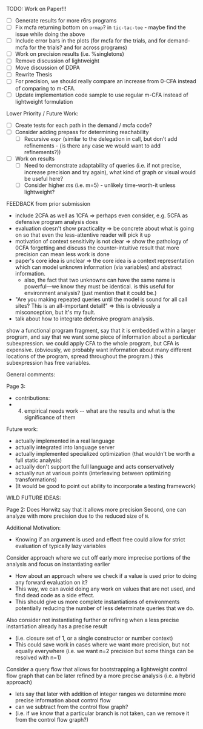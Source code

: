 TODO: 
Work on Paper!!!
- [ ] Generate results for more r6rs programs
- [ ] Fix mcfa returning bottom on `ormap`? in `tic-tac-toe` - maybe find the issue while doing the above
- [ ] Include error bars in the plots (for mcfa for the trials, and for demand-mcfa for the trials? and for across programs)
- [ ] Work on precision results (i.e. %singletons)
- [ ] Remove discussion of lightweight
- [ ] Move discussion of DDPA
- [ ] Rewrite Thesis
- [ ] For precision, we should really compare an increase from 0-CFA instead of comparing to m-CFA.
- [ ] Update implementation code sample to use regular m-CFA instead of lightweight formulation

Lower Priority / Future Work:
- [ ] Create tests for each path in the demand / mcfa code?
- [ ] Consider adding prepass for determining reachability
  - [ ] Recursive `expr` (similar to the delegation in call, but don't add refinements - (is there any case we would want to add refinements?))
- [ ] Work on results 
  - [ ] Need to demonstrate adaptability of queries (i.e. if not precise, increase precision and try again), what kind of graph or visual would be useful here?
  - [ ] Consider higher $m$s (i.e. m=5) - unlikely time-worth-it unless lightweight?

FEEDBACK from prior submission
- include 2CFA as well as 1CFA => perhaps even consider, e.g. 5CFA as defensive program analysis does
- evaluation doesn't show practicality => be concrete about what is going on so that even the less-attentive reader will pick it up
- motivation of context sensitivity is not clear => show the pathology of 0CFA forgetting and discuss the counter-intuitive result that more precision can mean less work is done
- paper's core idea is unclear => the core idea is a context representation which can model unknown information (via variables) and abstract information.
  - also, the fact that two unknowns can have the same name is powerful—we know they must be identical.
    is this useful for environment analysis? (just mention that it could be.)
- "Are you making repeated queries until the model is sound for all call sites? This is an all-important detail!"
  => this is obviously a misconception, but it's my fault.
- talk about how to integrate defensive program analysis.

show a functional program fragment, say that it is embedded within a larger program, and say that we want some piece of information about a particular subexpression.
we could apply CFA to the whole program, but CFA is expensive.
(obviously, we probably want information about many different locations of the program, spread throughout the program.)
this subexpression has free variables.


General comments:

Page 3:
- contributions:
- 4) empirical needs work -- what are the results and what is the significance of them

Future work:
  - actually implemented in a real language
  - actually integrated into language server
  - actually implemented specialized optimization (that wouldn't be worth a full static analysis)
  - actually don't support the full language and acts conservatively
  - actually run at various points (interleaving between optimizing transformations)
  - (It would be good to point out ability to incorporate a testing framework)

WILD FUTURE IDEAS:


Page 2:
Does Horwitz say that it allows more precision
Second, one can analyze with more precision due to the reduced size of `N`.

Additional Motivation:
- Knowing if an argument is used and effect free could allow for strict evaluation of typically lazy variables

Consider approach where we cut off early more imprecise portions of the analysis and focus on instantiating earlier
- How about an approach where we check if a value is used prior to doing any forward evaluation on it? 
- This way, we can avoid doing any work on values that are not used, and find dead code as a side effect.
- This should give us more complete instantiations of environments potentially reducing the number of less determinate queries that we do.

Also consider not instantiating further or refining when a less precise instantiation already has a precise result 
- (i.e. closure set of 1, or a single constructor or number context) 
- This could save work in cases where we want more precision, but not equally everywhere (i.e. we want n=2 precision but some things can be resolved with n=1)

Consider a query flow that allows for bootstrapping a lightweight control flow graph that can be later refined by a more precise analysis (i.e. a hybrid approach) 
- lets say that later with addition of integer ranges we determine more precise information about control flow
- can we subtract from the control flow graph? 
- (i.e. if we know that a particular branch is not taken, can we remove it from the control flow graph?)